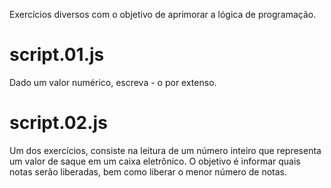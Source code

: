 Exercícios diversos com o objetivo de aprimorar a lógica de programação.

# script.01.js 
Dado um valor numérico, escreva - o por extenso.

# script.02.js 

Um dos exercícios, consiste na leitura de um número inteiro que representa um valor de saque em um caixa eletrônico. O objetivo é informar quais notas serão liberadas, bem como liberar o menor número de notas.
